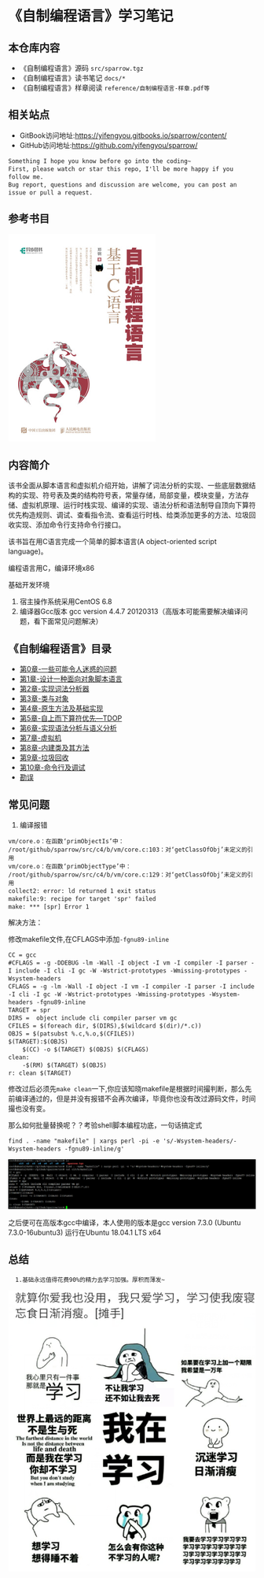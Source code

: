 # 《自制编程语言》学习笔记

## 本仓库内容

* 《自制编程语言》源码 ```src/sparrow.tgz```
* 《自制编程语言》读书笔记 ```docs/*```
* 《自制编程语言》样章阅读 ```reference/自制编程语言-样章.pdf等```

## 相关站点

* GitBook访问地址:<https://yifengyou.gitbooks.io/sparrow/content/>
* GitHub访问地址:<https://github.com/yifengyou/sparrow/>

```
Something I hope you know before go into the coding~
First, please watch or star this repo, I'll be more happy if you follow me.
Bug report, questions and discussion are welcome, you can post an issue or pull a request.
```

## 参考书目

![1534912827483.png](image/1534912827483.png)

## 内容简介

该书全面从脚本语言和虚拟机介绍开始，讲解了词法分析的实现、一些底层数据结构的实现、符号表及类的结构符号表，常量存储，局部变量，模块变量，方法存储、虚拟机原理、运行时栈实现、编译的实现、语法分析和语法制导自顶向下算符优先构造规则、调试、查看指令流、查看运行时栈、给类添加更多的方法、垃圾回收实现、添加命令行支持命令行接口。

该书旨在用C语言完成一个简单的脚本语言(A object-oriented script language)。

编程语言用C，编译环境x86

基础开发环境

1. 宿主操作系统采用CentOS 6.8
2. 编译器Gcc版本 gcc version 4.4.7 20120313（高版本可能需要解决编译问题，看下面常见问题解决）


## 《自制编程语言》目录

* [第0章-一些可能令人迷惑的问题](docs/第0章-一些可能令人迷惑的问题/第0章-一些可能令人迷惑的问题.md)
* [第1章-设计一种面向对象脚本语言](docs/第1章-设计一种面向对象脚本语言/第1章-设计一种面向对象脚本语言.md)
* [第2章-实现词法分析器](docs/第2章-实现词法分析器/第2章-实现词法分析器.md)
* [第3章-类与对象](docs/第3章-类与对象/第3章-类与对象.md)
* [第4章-原生方法及基础实现](docs/第4章-原生方法及基础实现/第4章-原生方法及基础实现.md)
* [第5章-自上而下算符优先—TDOP](docs/第5章-自上而下算符优先—TDOP/第5章-自上而下算符优先—TDOP.md)
* [第6章-实现语法分析与语义分析](docs/第6章-实现语法分析与语义分析/第6章-实现语法分析与语义分析.md)
* [第7章-虚拟机](docs/第7章-虚拟机/第7章-虚拟机.md)
* [第8章-内建类及其方法](docs/第8章-内建类及其方法/第8章-内建类及其方法.md)
* [第9章-垃圾回收](docs/第9章-垃圾回收/第9章-垃圾回收.md)
* [第10章-命令行及调试](docs/第10章-命令行及调试/第10章-命令行及调试.md)
* [勘误](docs/勘误/勘误.md)

## 常见问题

1. 编译报错

```
vm/core.o：在函数‘primObjectIs’中：
/root/github/sparrow/src/c4/b/vm/core.c:103：对‘getClassOfObj’未定义的引用
vm/core.o：在函数‘primObjectType’中：
/root/github/sparrow/src/c4/b/vm/core.c:129：对‘getClassOfObj’未定义的引用
collect2: error: ld returned 1 exit status
makefile:9: recipe for target 'spr' failed
make: *** [spr] Error 1
```

解决方法：

修改makefile文件,在CFLAGS中添加```-fgnu89-inline```

```
CC = gcc
#CFLAGS = -g -DDEBUG -lm -Wall -I object -I vm -I compiler -I parser -I include -I cli -I gc -W -Wstrict-prototypes -Wmissing-prototypes -Wsystem-headers
CFLAGS = -g -lm -Wall -I object -I vm -I compiler -I parser -I include -I cli -I gc -W -Wstrict-prototypes -Wmissing-prototypes -Wsystem-headers -fgnu89-inline
TARGET = spr
DIRS =  object include cli compiler parser vm gc  
CFILES = $(foreach dir, $(DIRS),$(wildcard $(dir)/*.c))
OBJS = $(patsubst %.c,%.o,$(CFILES))
$(TARGET):$(OBJS)
	$(CC) -o $(TARGET) $(OBJS) $(CFLAGS)
clean:
	-$(RM) $(TARGET) $(OBJS)
r: clean $(TARGET)
```

修改过后必须先```make clean```一下,你应该知晓makefile是根据时间撮判断，那么先前编译通过的，但是并没有报错不会再次编译，毕竟你也没有改过源码文件，时间撮也没有变。

那么如何批量替换呢？？考验shell脚本编程功底，一句话搞定式
```
find . -name "makefile" | xargs perl -pi -e 's/-Wsystem-headers/-Wsystem-headers -fgnu89-inline/g'
```

![1535422644606.png](image/1535422644606.png)

之后便可在高版本gcc中编译，本人使用的版本是gcc version 7.3.0 (Ubuntu 7.3.0-16ubuntu3) 运行在Ubuntu 18.04.1 LTS x64

## 总结

```
  1.基础永远值得花费90%的精力去学习加强。厚积而薄发~
```


![1534913291571.png](image/1534913291571.png)

